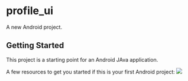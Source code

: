 # profile_ui

A new Android project.

## Getting Started

This project is a starting point for an Android JAva application.

A few resources to get you started if this is your first Android project:
<img src='https://cdn.dribbble.com/users/5261465/screenshots/14210557/media/59926a5895d53d6a9ad92175763f97a5.jpg' >


